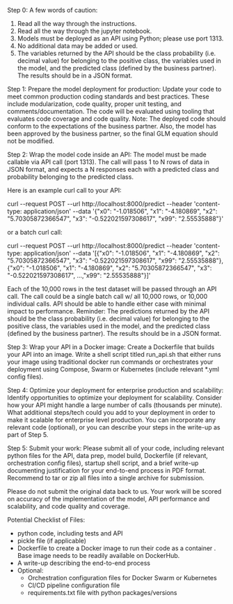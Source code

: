 Step 0:
A few words of caution: 
1) Read all the way through the instructions. 
2) Read all the way through the jupyter notebook.
2) Models must be deployed as an API using Python; please use port 1313.
3) No additional data may be added or used. 
5) The variables returned by the API should be the class probability (i.e. decimal value) for belonging to the positive class, the variables used in the model, and the predicted class (defined by the business partner). The results should be in a JSON format.

Step 1:
Prepare the model deployment for production: Update your code to meet common production coding standards and best practices. These include modularization, code quality, proper unit testing, and comments/documentation. The code will be evaluated using tooling that evaluates code coverage and code quality. Note: The deployed code should conform to the expectations of the business partner. Also, the model has been approved by the business partner, so the final GLM equation should not be modified.

Step 2:
Wrap the model code inside an API: The model must be made callable via API call (port 1313). The call will pass 1 to N rows of data in JSON format, and expects a N responses each with a predicted class and probability belonging to the predicted class. 

Here is an example curl call to your API:

curl --request POST --url http://localhost:8000/predict --header 'content-type: application/json' --data '{"x0": "-1.018506", "x1": "-4.180869", "x2": "5.70305872366547", "x3": "-0.522021597308617", "x99": "2.55535888"}'

or a batch curl call:

curl --request POST --url http://localhost:8000/predict --header 'content-type: application/json' --data '[{"x0": "-1.018506", "x1": "-4.180869", "x2": "5.70305872366547", "x3": "-0.522021597308617", "x99": "2.55535888"},{"x0": "-1.018506", "x1": "-4.180869", "x2": "5.70305872366547", "x3": "-0.522021597308617", ...,"x99": "2.55535888"}]'

Each of the 10,000 rows in the test dataset will be passed through an API call. The call could be a single batch call w/ all 10,000 rows, or 10,000 individual calls. API should be able to handle either case with minimal impact to performance. Reminder: The predictions returned by the API should be the class probability (i.e. decimal value) for belonging to the positive class, the variables used in the model, and the predicted class (defined by the business partner). The results should be in a JSON format.

Step 3:
Wrap your API in a Docker image: Create a Dockerfile that builds your API into an image. Write a shell script titled run_api.sh that either runs your image using traditional docker run commands or orchestrates your deployment using Compose, Swarm or Kubernetes (include relevant *.yml config files). 

Step 4:
Optimize your deployment for enterprise production and scalability: Identify opportunities to optimize your deployment for scalability. Consider how your API might handle a large number of calls (thousands per minute). What additional steps/tech could you add to your deployment in order to make it scalable for enterprise level production. You can incorporate any relevant code (optional), or you can describe your steps in the write-up as part of Step 5. 


Step 5:
Submit your work: Please submit all of your code, including relevant python files for the API, data prep, model build, Dockerfile (if relevant, orchestration config files), startup shell script, and a brief write-up documenting justification for your end-to-end process in PDF format. Recommend to tar or zip all files into a single archive for submission.  

Please do not submit the original data back to us. Your work will be scored on accuracy of the implementation of the model, API performance and scalability, and code quality and coverage.

Potential Checklist of Files:
* python code, including tests and API  
* pickle file (if applicable)  
* Dockerfile to create a Docker image to run their code as a container . Base image needs to be readily available on DockerHub.  
* A write-up describing the end-to-end process  
* Optional:  
    * Orchestration configuration files for Docker Swarm or Kubernetes  
    * CI/CD pipeline configuration file  
    * requirements.txt file with python packages/versions
